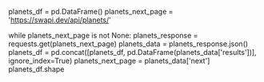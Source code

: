 planets_df = pd.DataFrame()
planets_next_page = 'https://swapi.dev/api/planets/'

while planets_next_page is not None:
planets_response = requests.get(planets_next_page)
planets_data = planets_response.json()
planets_df = pd.concat([planets_df, pd.DataFrame(planets_data['results'])], ignore_index=True)
planets_next_page = planets_data['next']
planets_df.shape
